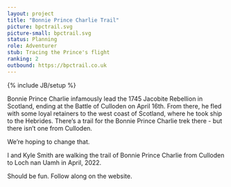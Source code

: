 ```yaml
---
layout: project
title: "Bonnie Prince Charlie Trail"
picture: bpctrail.svg
picture-small: bpctrail.svg
status: Planning
role: Adventurer
stub: Tracing the Prince's flight
ranking: 2
outbound: https://bpctrail.co.uk
---
```

{% include JB/setup %}


Bonnie Prince Charlie infamously lead the 1745 Jacobite Rebellion in Scotland, ending at the Battle of Culloden on April 16th. From there, he fled with some loyal retainers to the west coast of Scotland, where he took ship to the Hebrides. There’s a trail for the Bonnie Prince Charlie trek there - but there isn’t one from Culloden.

We’re hoping to change that.

I and Kyle Smith are walking the trail of Bonnie Prince Charlie from Culloden to Loch nan Uamh in April, 2022.

Should be fun. Follow along on the website.

